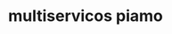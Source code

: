 ---
title: "multiservicos piamo"
url: /puerto-la-cruz/multiservicos-piamo/
shop: reparación de automóviles
---